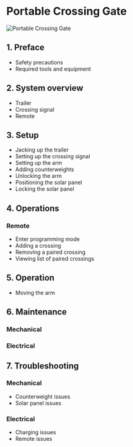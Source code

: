 # Portable Crossing Gate

![Portable Crossing Gate](assets/gate_aicher_text.png)

## 1. Preface
* Safety precautions
* Required tools and equipment

## 2. System overview
* Trailer
* Crossing signal
* Remote

## 3. Setup
* Jacking up the trailer
* Setting up the crossing signal
* Setting up the arm
* Adding counterweights
* Unlocking the arm
* Positioning the solar panel
* Locking the solar panel

## 4. Operations
### Remote
* Enter programming mode
* Adding a crossing
* Removing a paired crossing
* Viewing list of paired crossings

## 5. Operation
* Moving the arm

## 6. Maintenance
### Mechanical
### Electrical
	
## 7. Troubleshooting
### Mechanical
* Counterweight issues
* Solar panel issues

### Electrical
* Charging issues
* Remote issues
